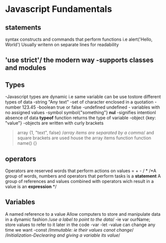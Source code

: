 # Javascript Fundamentals


## <script>
  Can be used to insert javascript into html documents
  Complex scripts reside outside html
  <script>
    alert('Hello, World');
  </script>
  
## statements
  syntax constructs and commands that perform functions
  i.e alert('Hello, World')
  Usually writenn on separate lines for readability
  
  ## 'use strict'/ the modern way -supports classes and modules
  

## Types
-Javascript types are dynamic i.e same variable can be use tostore different types of data
-string "Any text"
  -set of character enclosed in a quotation
-number  123.45
-boolean true or false
-undefined undefined - variables with no assigned values
-symbol symbol{"something"}
  **nul** -signifies intentionl absence of data
  **typeof** function returns the type of variable
-object {key: "value"}
  -objects are written with curly brackets
>array {1, "text", false} /*array items are separated by a comma*/ and square brackets are used house the array items
>function function name() {}

## operators

Operators are reserved words that perform actions on values
= + - / *
/*A group of words, numbers and operators that perform tasks is a **statement**
A group of references and values combined  with operators wich result in a value is an **expression** */

## Variables

A named reference to a value
Allow computers to store and manipulate data in a dynamic fashion /*use a label to point to the data*/
-ie var ourName;
store values to refer to it later in the code
-var
-let
  -value can change any time we want
-const /*Immutable: ie their values canot change*/
/*Initialization-Declearing and giving a variable its value*/

